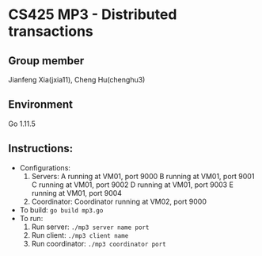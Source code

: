 # CS425 MP3 - Distributed transactions

## Group member
Jianfeng Xia(jxia11), Cheng Hu(chenghu3)

## Environment
Go 1.11.5

## Instructions:
* Configurations:
    1. Servers:
      A running at VM01, port 9000
      B running at VM01, port 9001
      C running at VM01, port 9002
      D running at VM01, port 9003
      E running at VM01, port 9004
    2. Coordinator:
      Coordinator running at VM02, port 9000		
* To build: `go build mp3.go`
* To run:
  1. Run server: `./mp3 server name port`
  2. Run client: `./mp3 client name`
  3. Run coordinator: `./mp3 coordinator port`